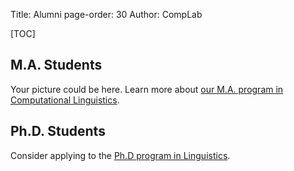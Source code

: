 Title: Alumni
page-order: 30
Author: CompLab

[TOC]

## M.A. Students

Your picture could be here.
Learn more about [our M.A. program in Computational Linguistics]({filename}/pages/programs.mdown).

## Ph.D. Students

Consider applying to the [Ph.D program in Linguistics](https://linguistics.stonybrook.edu/programs/graduate/phd).
